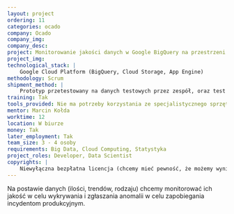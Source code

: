 ```yaml
---
layout: project
ordering: 11
categories: ocado
company: Ocado
company_img:
company_desc:
project: Monitorowanie jakości danych w Google BigQuery na przestrzeni czasu (liczba projektów Ocado zostanie zmniejszona)
project_img:
technological_stack: |
    Google Cloud Platform (BigQuery, Cloud Storage, App Engine)
methodology: Scrum
shipment_method: |
    Prototyp przetestowany na danych testowych przez zespół, oraz test na danych produkcyjnych przez mentora.
training: Tak
tools_provided: Nie ma potrzeby korzystania ze specjalistycznego sprzętu.
mentor: Marcin Kołda
worktime: 12
location: W biurze
money: Tak
later_employment: Tak
team_size: 3 - 4 osoby
requirements: Big Data, Cloud Computing, Statystyka
project_roles: Developer, Data Scientist
copyrights: |
    Niewyłączna bezpłatna licencja (chcemy mieć pewność, że możemy wyniki pracy wykorzystać w naszych projektach)
---
```

Na postawie danych (ilości, trendów, rodzaju) chcemy monitorować ich jakość w celu wykrywania i zgłaszania anomalii w celu zapobiegania incydentom produkcyjnym.
